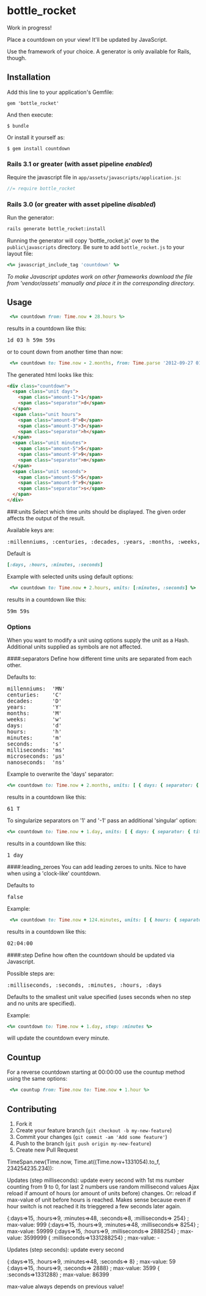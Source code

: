 bottle_rocket
=========

Work in progress!

Place a countdown on your view! It'll be updated by JavaScript.

Use the framework of your choice. A generator is only available for Rails, though.

## Installation
Add this line to your application's Gemfile:

    gem 'bottle_rocket'

And then execute:

    $ bundle

Or install it yourself as:

    $ gem install countdown

### Rails 3.1 or greater (with asset pipeline *enabled*)

Require the javascript file in `app/assets/javascripts/application.js`:
```js
//= require bottle_rocket
```
### Rails 3.0 (or greater with asset pipeline *disabled*)
Run the generator:
```sh
rails generate bottle_rocket:install
```
Running the generator will copy 'bottle_rocket.js' over to the `public\javascripts` directory.
Be sure to add `bottle_rocket.js` to your layout file:
```ruby
<%= javascript_include_tag 'countdown' %>
```
*To make Javascript updates work on other frameworks download the file from 'vendor/assets' manually and place it in the corresponding directory.*

## Usage
```ruby
 <%= countdown from: Time.now + 28.hours %>
```
results in a countdown like this:
<pre>
1d 03 h 59m 59s
</pre>
or to count down from another time than now:
```ruby
 <%= countdown to: Time.now - 2.months, from: Time.parse '2012-09-27 01:07:00' %>
```
The generated html looks like this:
```html
<div class="countdown">
  <span class="unit days">
    <span class="amount-1">1</span>
    <span class="separator">d</span>
  </span>
  <span class="unit hours">
    <span class="amount-0">0</span>
    <span class="amount-3">3</span>
    <span class="separator">h</span>
  </span>
  <span class="unit minutes">
    <span class="amount-5">5</span>
    <span class="amount-9">9</span>
    <span class="separator">m</span>
  </span>
  <span class="unit seconds">
    <span class="amount-5">5</span>
    <span class="amount-9">9</span>
    <span class="separator">s</span>
  </span>
</div>
```
###:units
Select which time units should be displayed. The given order affects the output of the result.

Available keys are:
<pre>:millenniums, :centuries, :decades, :years, :months, :weeks, :days, :hours, :minutes, :seconds, :milliseconds, :microseconds, :nanoseconds</pre>
Default is
```ruby
[:days, :hours, :minutes, :seconds]
```
Example with selected units using default options:
```ruby
 <%= countdown to: Time.now + 2.hours, units: [:minutes, :seconds] %>
```
results in a countdown like this:
<pre>
59m 59s
</pre>
### Options
When you want to modify a unit using options supply the unit as a Hash. Additional units supplied as symbols are not affected.

####:separators
Define how different time units are separated from each other.

Defaults to:
<pre>
millenniums:  'MN'
centuries:    'C'
decades:      'D'
years:        'Y'
months:       'M'
weeks:        'w'
days:         'd'
hours:        'h'
minutes:      'm'
seconds:      's'
milliseconds: 'ms'
microseconds: 'µs'
nanoseconds:  'ns'
</pre>
Example to overwrite the 'days' separator:
```ruby
<%= countdown to: Time.now + 2.months, units: [ { days: { separator: { title: 'T' } } ] %>
```
results in a countdown like this:
<pre>
61 T
</pre>
To singularize separators on '1' and '-1' pass an additional 'singular' option:
```ruby
<%= countdown to: Time.now + 1.day, units: [ { days: { separator: { title: 'days', singular: 'day' } } ] %>
```
results in a countdown like this:
<pre>
1 day
</pre>
####:leading_zeroes
You can add leading zeroes to units. Nice to have when using a 'clock-like' countdown.

Defaults to <pre>false</pre>
Example:
```ruby
 <%= countdown to: Time.now + 124.minutes, units: [ { hours: { separator: { title: ':' }, leading_zeroes: true }, minutes: { separator: { title: ':' }, leading_zeroes: true }, seconds: { leading_zeroes: true } ] %>
```
results in a countdown like this:
<pre>
02:04:00
</pre>
####:step
Define how often the countdown should be updated via Javascript.

Possible steps are:
<pre>:milliseconds, :seconds, :minutes, :hours, :days</pre>
Defaults to the smallest unit value specified (uses seconds when no step and no units are specified).

Example:
```ruby
<%= countdown to: Time.now + 1.day, step: :minutes %>
```
will update the countdown every minute.
## Countup
For a reverse countdown starting at 00:00:00 use the countup method using the same options:
```ruby
 <%= countup from: Time.now to: Time.now + 1.hour %>
```
## Contributing
1. Fork it
2. Create your feature branch (`git checkout -b my-new-feature`)
3. Commit your changes (`git commit -am 'Add some feature'`)
4. Push to the branch (`git push origin my-new-feature`)
5. Create new Pull Request


TimeSpan.new(Time.now, Time.at((Time.now+1331054).to_f, 234254235.234)):

Updates (step milliseconds):
update every second with 1st ms number counting from 9 to 0, for last 2 numbers use random millisecond values
Ajax reload if amount of hours (or amount of units before) changes.
Or: reload if max-value of unit before hours is reached. Makes sense because even if hour switch is not reached it its trieggered a few seconds later again.

{:days=>15, :hours=>9, :minutes=>48, :seconds=>8, :milliseconds=>       254} ; max-value: 999
{:days=>15, :hours=>9, :minutes=>48,              :milliseconds=>      8254} ; max-value: 59999
{:days=>15, :hours=>9,                            :milliseconds=>   2888254} ; max-value: 3599999
{                                                 :milliseconds=>1331288254} ; max-value: -

Updates (step seconds): update every second

{:days=>15, :hours=>9, :minutes=>48, :seconds=>      8} ; max-value: 59
{:days=>15, :hours=>9,               :seconds=>   2888} ; max-value: 3599
{                                    :seconds=>1331288} ; max-value: 86399

max-value always depends on previous value!